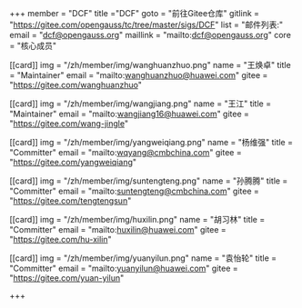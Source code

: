 ﻿+++
member = "DCF"
title ="DCF"
goto = "前往Gitee仓库"
gitlink = "https://gitee.com/opengauss/tc/tree/master/sigs/DCF"
list = "邮件列表:"
email = "dcf@opengauss.org"
maillink = "mailto:dcf@opengauss.org"
core = "核心成员"

[[card]]
img = "/zh/member/img/wanghuanzhuo.png"
name = "王焕卓"
title = "Maintainer"
email = "mailto:wanghuanzhuo@huawei.com"
gitee = "https://gitee.com/wanghuanzhuo"


[[card]]
img = "/zh/member/img/wangjiang.png"
name = "王江"
title = "Maintainer"
email = "mailto:wangjiang16@huawei.com"
gitee = "https://gitee.com/wang-jingle"

[[card]]
img = "/zh/member/img/yangweiqiang.png"
name = "杨维强"
title = "Committer"
email = "mailto:wqyang@cmbchina.com"
gitee = "https://gitee.com/yangweiqiang"

[[card]]
img = "/zh/member/img/suntengteng.png"
name = "孙腾腾"
title = "Committer"
email = "mailto:suntengteng@cmbchina.com"
gitee = "https://gitee.com/tengtengsun"

[[card]]
img = "/zh/member/img/huxilin.png"
name = "胡习林"
title = "Committer"
email = "mailto:huxilin@huawei.com"
gitee = "https://gitee.com/hu-xilin"

[[card]]
img = "/zh/member/img/yuanyilun.png"
name = "袁怡轮"
title = "Committer"
email = "mailto:yuanyilun@huawei.com"
gitee = "https://gitee.com/yuan-yilun"



+++